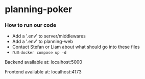 # planning-poker

### How to run our code
- Add a '.env' to server/middlewares
- Add a '.env' to planning-web
- Contact Stefan or Liam about what should go into these files
- run `docker compose up -d`

Backend available at:
localhost:5000

Frontend available at:
localhost:4173

